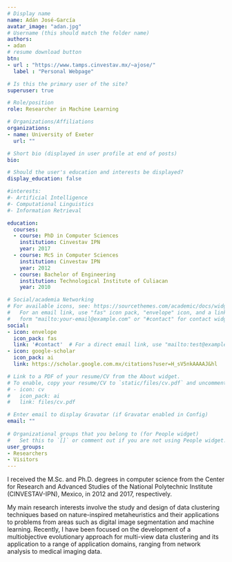 ```yaml
---
# Display name
name: Adán José-García
avatar_image: "adan.jpg"
# Username (this should match the folder name)
authors:
- adan
# resume download button
btn:
- url : "https://www.tamps.cinvestav.mx/~ajose/"
  label : "Personal Webpage"

# Is this the primary user of the site?
superuser: true

# Role/position
role: Researcher in Machine Learning

# Organizations/Affiliations
organizations:
- name: University of Exeter
  url: ""

# Short bio (displayed in user profile at end of posts)
bio: 

# Should the user's education and interests be displayed?
display_education: false

#interests:
#- Artificial Intelligence
#- Computational Linguistics
#- Information Retrieval

education:
  courses:
  - course: PhD in Computer Sciences
    institution: Cinvestav IPN
    year: 2017
  - course: McS in Computer Sciences
    institution: Cinvestav IPN
    year: 2012
  - course: Bachelor of Engineering
    institution: Technological Institute of Culiacan
    year: 2010

# Social/academia Networking
# For available icons, see: https://sourcethemes.com/academic/docs/widgets/#icons
#   For an email link, use "fas" icon pack, "envelope" icon, and a link in the
#   form "mailto:your-email@example.com" or "#contact" for contact widget.
social:
- icon: envelope
  icon_pack: fas
  link: '#contact'  # For a direct email link, use "mailto:test@example.org".
- icon: google-scholar
  icon_pack: ai
  link: https://scholar.google.com.mx/citations?user=H_sV5nkAAAAJ&hl

# Link to a PDF of your resume/CV from the About widget.
# To enable, copy your resume/CV to `static/files/cv.pdf` and uncomment the lines below.  
# - icon: cv
#   icon_pack: ai
#   link: files/cv.pdf

# Enter email to display Gravatar (if Gravatar enabled in Config)
email: ""
  
# Organizational groups that you belong to (for People widget)
#   Set this to `[]` or comment out if you are not using People widget.  
user_groups:
- Researchers
- Visitors
---
```


I received the M.Sc. and Ph.D. degrees in computer science from the Center for Research and Advanced Studies of the National Polytechnic Institute (CINVESTAV-IPN), Mexico, in 2012 and 2017, respectively.

My main research interests involve the study and design of data clustering techniques based on nature-inspired metaheuristics and their applications to problems from areas such as digital image segmentation and machine learning. Recently, I have been focused on the development of a multiobjective evolutionary approach for multi-view data clustering and its application to a range of application domains, ranging from network analysis to medical imaging data.
